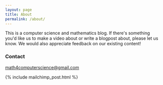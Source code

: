 ```yaml
---
layout: page
title: About
permalink: /about/
---
```


This is a computer science and mathematics blog. If there's something you'd like us to make a video about or write a blogpost about, please let us know. We would also appreciate feedback on our existing content! 

### Contact 

[math4computerscience@gmail.com](math4computerscience@gmail.com)

{% include mailchimp_post.html %}
